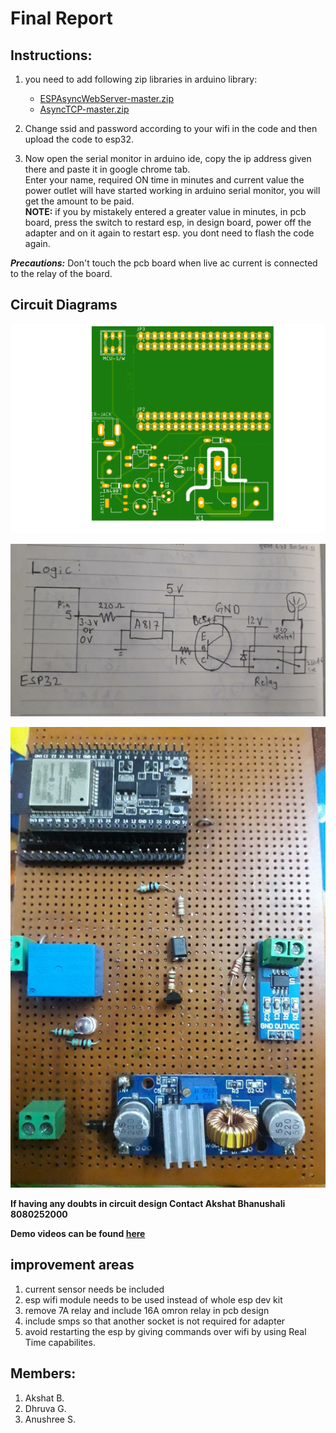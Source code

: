 # Final Report

## Instructions:

1. you need to add following zip libraries in arduino library:
	- [ESPAsyncWebServer-master.zip](ESPAsyncWebServer-master.zip)
	- [AsyncTCP-master.zip](AsyncTCP-master.zip)

2. Change ssid and password according to your wifi in the code and then upload the code to esp32.

3. Now open the serial monitor in arduino ide, copy the ip address given there and paste it in google chrome tab.<br>
Enter your name, required ON time in minutes and current value the power outlet will have started working in arduino serial monitor, you will get the amount to be paid.<br>
**NOTE:** if you by mistakely entered a greater value in minutes, in pcb board, press the switch to restard esp, in design board, power off the adapter and on it again to restart esp. you dont need to flash the code again.

***Precautions:*** Don't touch the pcb board when live ac current is connected to the relay of the board.

## Circuit Diagrams

![](magnespcb.png)

![](ckt1.jpeg)

![](cktpic.jpeg)

**If having any doubts in circuit design
Contact Akshat Bhanushali
8080252000**

**Demo videos can be found [here](https://drive.google.com/drive/folders/1dX3jx_bcWb19_J7uATpOkhGvCnvLUn2F)**

## improvement areas

1. current sensor needs be included
2. esp wifi module needs to be used instead of whole esp dev kit
3. remove 7A relay and include 16A omron relay in pcb design
4. include smps so that another socket is not required for adapter
5. avoid restarting the esp by giving commands over wifi by using Real Time capabilites.

## Members:
1. Akshat B.
2. Dhruva G.
3. Anushree S.
